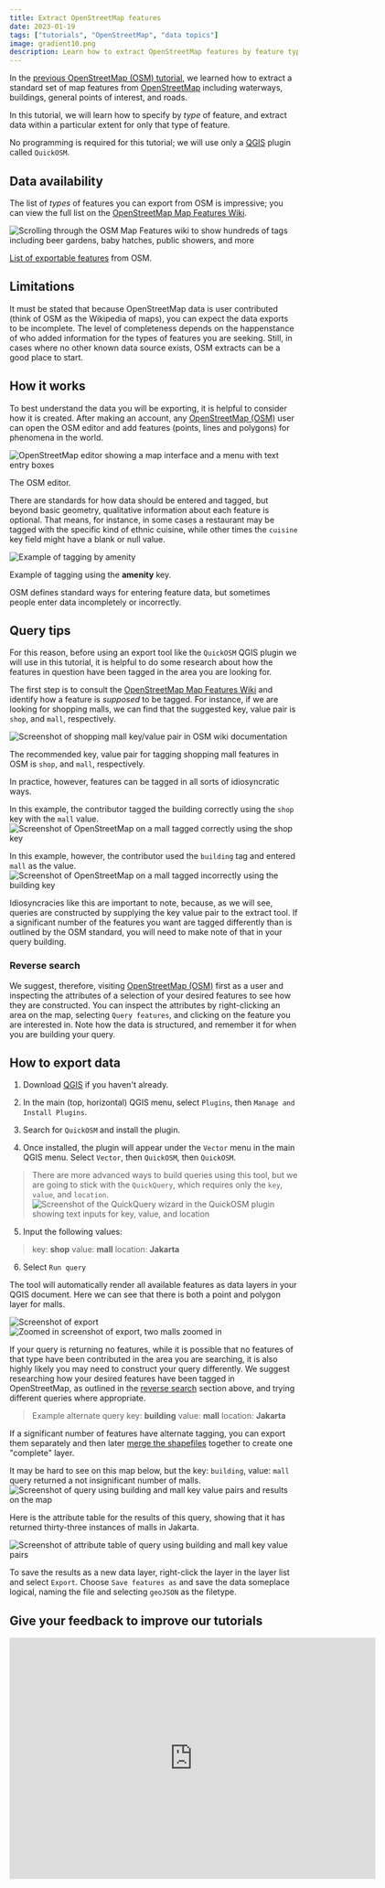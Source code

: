 ```yaml
---
title: Extract OpenStreetMap features
date: 2023-01-19
tags: ["tutorials", "OpenStreetMap", "data topics"]
image: gradient10.png
description: Learn how to extract OpenStreetMap features by feature type, using the QuickOSM plugin for QGIS.
---
```


In the [previous OpenStreetMap (OSM) tutorial](https://harvardmapcollection.github.io/tutorials/openstreetmap/how-to-extract-openstreetmap-data-layers/), we learned how to extract a standard set of map features from [OpenStreetMap](https://www.openstreetmap.org/) including waterways, buildings, general points of interest, and roads.

In this tutorial, we will learn how to specify by *type* of feature, and extract data within a particular extent for only that type of feature.

No programming is required for this tutorial; we will use only a [QGIS](https://harvardmapcollection.github.io/tutorials/qgis/download/) plugin called `QuickOSM`. 

## Data availability

The list of *types* of features you can export from OSM is impressive; you can view the full list on the [OpenStreetMap Map Features Wiki](https://wiki.openstreetmap.org/wiki/Map_features).

![Scrolling through the OSM Map Features wiki to show hundreds of tags including beer gardens, baby hatches, public showers, and more](media/1.gif)
<figcaption class="append"><a href="https://wiki.openstreetmap.org/wiki/Map_features">List of exportable features</a> from OSM.</figcaption>


## Limitations

It must be stated that because OpenStreetMap data is user contributed (think of OSM as the Wikipedia of maps), you can expect the data exports to be incomplete. The level of completeness depends on the happenstance of who added information for the types of features you are seeking. Still, in cases where no other known data source exists, OSM extracts can be a good place to start. 

## How it works

To best understand the data you will be exporting, it is helpful to consider how it is created. After making an account, any [OpenStreetMap (OSM)](https://www.openstreetmap.org/) user can open the OSM editor and add features (points, lines and polygons) for phenomena in the world. 

![OpenStreetMap editor showing a map interface and a menu with text entry boxes](media/1.png)
<figcaption class="append">The OSM editor.</figcaption>

There are standards for how data should be entered and tagged, but beyond basic geometry, qualitative information about each feature is optional. That means, for instance, in some cases a restaurant may be tagged with the specific kind of ethnic cuisine, while other times the `cuisine` key field might have a blank or null value.

![Example of tagging by amenity](media/2.gif)
<figcaption class="append">Example of tagging using the <strong>amenity</strong> key.</figcaption>


OSM defines standard ways for entering feature data, but sometimes people enter data incompletely or incorrectly.


## Query tips

For this reason, before using an export tool like the `QuickOSM` QGIS plugin we will use in this tutorial, it is helpful to do some research about how the features in question have been tagged in the area you are looking for. 

The first step is to consult the [OpenStreetMap Map Features Wiki](https://wiki.openstreetmap.org/wiki/Map_features) and identify how a feature is *supposed* to be tagged. For instance, if we are looking for shopping malls, we can find that the suggested key, value pair is `shop`, and `mall`, respectively.

![Screenshot of shopping mall key/value pair in OSM wiki documentation](media/2.png)
<figcaption class="append">The recommended key, value pair for tagging shopping mall features in OSM is <code>shop</code>, and <code>mall</code>, respectively.</figcaption>

In practice, however, features can be tagged in all sorts of idiosyncratic ways. 

In this example, the contributor tagged the building correctly using the `shop` key with the `mall` value.
![Screenshot of OpenStreetMap on a mall tagged correctly using the shop key](media/3.png)

In this example, however, the contributor used the `building` tag and entered `mall` as the value.
![Screenshot of OpenStreetMap on a mall tagged incorrectly using the building key](media/4.png)

Idiosyncracies like this are important to note, because, as we will see, queries are constructed by supplying the key value pair to the extract tool. If a significant number of the features you want are tagged differently than is outlined by the OSM standard, you will need to make note of that in your query building.

### Reverse search
We suggest, therefore, visiting [OpenStreetMap (OSM)](https://www.openstreetmap.org/#map=18/-6.22574/106.81122) first as a user and inspecting the attributes of a selection of your desired features to see how they are constructed. You can inspect the attributes by right-clicking an area on the map, selecting `Query features`, and clicking on the feature you are interested in. Note how the data is structured, and remember it for when you are building your query.

## How to export data

1. Download [QGIS](https://harvardmapcollection.github.io/tutorials/qgis/download/) if you haven't already.

2. In the main (top, horizontal) QGIS menu, select `Plugins`, then `Manage and Install Plugins`.

3. Search for `QuickOSM` and install the plugin.

4. Once installed, the plugin will appear under the `Vector` menu in the main QGIS menu. Select `Vector`, then `QuickOSM`, then `QuickOSM`.
> There are more advanced ways to build queries using this tool, but we are going to stick with the `QuickQuery`, which requires only the `key`, `value`, and `location`.
![Screenshot of the QuickQuery wizard in the QuickOSM plugin showing text inputs for key, value, and location](media/5.png)
5. Input the following values:
> key: **shop**
value: **mall**
location: **Jakarta**

6. Select `Run query`

The tool will automatically render all available features as data layers in your QGIS document. Here we can see that there is both a point and polygon layer for malls.

![Screenshot of export](media/6.png)
![Zoomed in screenshot of export, two malls zoomed in](media/7.png)

If your query is returning no features, while it is possible that no features of that type have been contributed in the area you are searching, it is also highly likely you may need to construct your query differently. We suggest researching how your desired features have been tagged in OpenStreetMap, as outlined in the [reverse search](https://harvardmapcollection.github.io/tutorials/openstreetmap/extract-by-feature/#reverse-search) section above, and trying different queries where appropriate.

> Example alternate query
key: **building**
value: **mall**
location: **Jakarta** 

If a significant number of features have alternate tagging, you can export them separately and then later [merge the shapefiles](https://guides.library.duke.edu/QGIS/Merge) together to create one "complete" layer. 

It may be hard to see on this map below, but the key: `building`, value: `mall` query returned a not insignificant number of malls. 
![Screenshot of query using building and mall key value pairs and results on the map](media/8.png)

Here is the attribute table for the results of this query, showing that it has returned thirty-three instances of malls in Jakarta.

![Screenshot of attribute table of query using building and mall key value pairs](media/9.png)

To save the results as a new data layer, right-click the layer in the layer list and select `Export`. Choose `Save features as` and save the data someplace logical, naming the file and selecting `geoJSON` as the filetype. 


<div class="alert-success">
<h2>Give your feedback to improve our tutorials</h2>
<iframe src="https://docs.google.com/forms/d/e/1FAIpQLSdpcaghuUSunvAykWz8PD56RxuZMFOHn0vdBfWn8p43MUrY5Q/viewform?usp=sf_link" width="640" height="422" frameborder="0" marginheight="0" marginwidth="0">Loading…</iframe>
</div>
